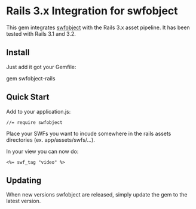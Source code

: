 Rails 3.x Integration for swfobject
==

This gem integrates [swfobject](http://code.google.com/p/swfobject/) with the Rails 3.x asset pipeline. It has been tested with Rails 3.1 and 3.2.


Install
--

Just add it got your Gemfile:

  gem swfobject-rails


Quick Start
--

Add to your application.js:

    //= require swfobject

Place your SWFs you want to incude somewhere in the rails assets directories (ex. app/assets/swfs/...).

In your view you can now do:

    <%= swf_tag "video" %>


Updating
--
When new versions swfobject are released, simply update the gem to the latest version.

